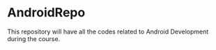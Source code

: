# AndroidRepo
This repository will have all the codes related to Android Development during the course.
